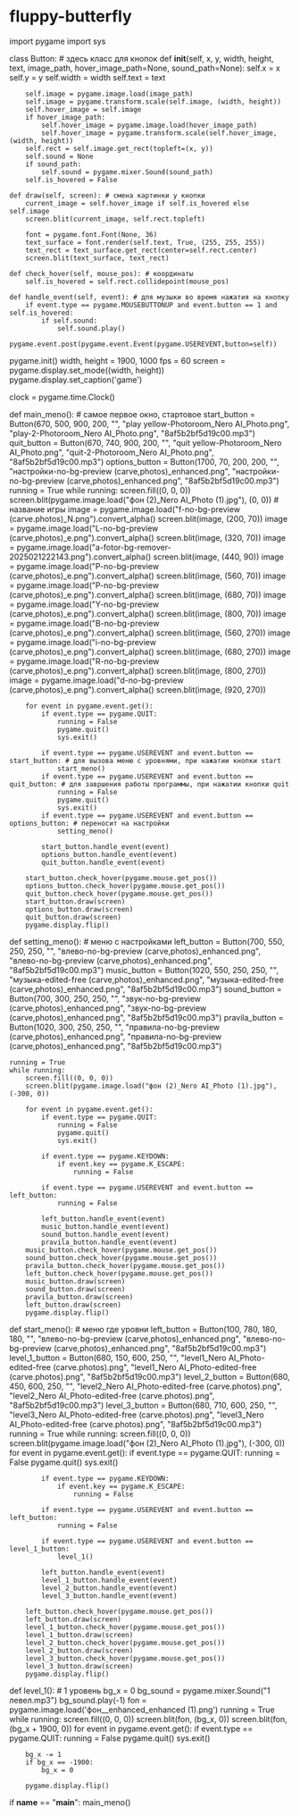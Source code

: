 # fluppy-butterfly
import pygame
import sys

class Button: # здесь класс для кнопок
    def __init__(self, x, y, width, height, text, image_path, hover_image_path=None, sound_path=None):
        self.x = x
        self.y = y
        self.width = width
        self.text = text

        self.image = pygame.image.load(image_path)
        self.image = pygame.transform.scale(self.image, (width, height))
        self.hover_image = self.image
        if hover_image_path:
            self.hover_image = pygame.image.load(hover_image_path)
            self.hover_image = pygame.transform.scale(self.hover_image, (width, height))
        self.rect = self.image.get_rect(topleft=(x, y))
        self.sound = None
        if sound_path:
            self.sound = pygame.mixer.Sound(sound_path)
        self.is_hovered = False

    def draw(self, screen): # смена картинки у кнопки
        current_image = self.hover_image if self.is_hovered else self.image
        screen.blit(current_image, self.rect.topleft)

        font = pygame.font.Font(None, 36)
        text_surface = font.render(self.text, True, (255, 255, 255))
        text_rect = text_surface.get_rect(center=self.rect.center)
        screen.blit(text_surface, text_rect)

    def check_hover(self, mouse_pos): # координаты
        self.is_hovered = self.rect.collidepoint(mouse_pos)

    def handle_event(self, event): # для музыки во время нажатия на кнопку
        if event.type == pygame.MOUSEBUTTONUP and event.button == 1 and self.is_hovered:
            if self.sound:
                self.sound.play()
            pygame.event.post(pygame.event.Event(pygame.USEREVENT,button=self))

pygame.init()
width, height = 1900, 1000
fps = 60
screen = pygame.display.set_mode((width, height))
pygame.display.set_caption('game')

clock = pygame.time.Clock()

def main_meno(): # самое первое окно, стартовое
    start_button = Button(670, 500, 900, 200, "", "play yellow-Photoroom_Nero AI_Photo.png",
                          "play-2-Photoroom_Nero AI_Photo.png", "8af5b2bf5d19c00.mp3")
    quit_button = Button(670, 740, 900, 200, "", "quit yellow-Photoroom_Nero AI_Photo.png",
                         "quit-2-Photoroom_Nero AI_Photo.png", "8af5b2bf5d19c00.mp3")
    options_button = Button(1700, 70, 200, 200, "", "настройки-no-bg-preview (carve,photos)_enhanced.png",
                            "настройки-no-bg-preview (carve,photos)_enhanced.png", "8af5b2bf5d19c00.mp3")
    running = True
    while running:
        screen.fill((0, 0, 0))
        screen.blit(pygame.image.load("фон (2)_Nero AI_Photo (1).jpg"), (0, 0))
        # название игры
        image = pygame.image.load("f-no-bg-preview (carve.photos)_N.png").convert_alpha()
        screen.blit(image, (200, 70))
        image = pygame.image.load("L-no-bg-preview (carve,photos)_e.png").convert_alpha()
        screen.blit(image, (320, 70))
        image = pygame.image.load("a-fotor-bg-remover-2025021222143.png").convert_alpha()
        screen.blit(image, (440, 90))
        image = pygame.image.load("P-no-bg-preview (carve,photos)_e.png").convert_alpha()
        screen.blit(image, (560, 70))
        image = pygame.image.load("P-no-bg-preview (carve,photos)_e.png").convert_alpha()
        screen.blit(image, (680, 70))
        image = pygame.image.load("Y-no-bg-preview (carve,photos)_e.png").convert_alpha()
        screen.blit(image, (800, 70))
        image = pygame.image.load("B-no-bg-preview (carve,photos)_e.png").convert_alpha()
        screen.blit(image, (560, 270))
        image = pygame.image.load("i-no-bg-preview (carve,photos)_e.png").convert_alpha()
        screen.blit(image, (680, 270))
        image = pygame.image.load("R-no-bg-preview (carve,photos)_e.png").convert_alpha()
        screen.blit(image, (800, 270))
        image = pygame.image.load("d-no-bg-preview (carve,photos)_e.png").convert_alpha()
        screen.blit(image, (920, 270))


        for event in pygame.event.get():
            if event.type == pygame.QUIT:
                running = False
                pygame.quit()
                sys.exit()

            if event.type == pygame.USEREVENT and event.button == start_button: # для вызова меню с уровнями, при нажатии кнопки start
                start_meno() 
            if event.type == pygame.USEREVENT and event.button == quit_button: # для завршения работы программы, при нажатии кнопки quit
                running = False
                pygame.quit()
                sys.exit()
            if event.type == pygame.USEREVENT and event.button == options_button: # переносит на настройки
                setting_meno()

            start_button.handle_event(event)
            options_button.handle_event(event)
            quit_button.handle_event(event)

        start_button.check_hover(pygame.mouse.get_pos())
        options_button.check_hover(pygame.mouse.get_pos())
        quit_button.check_hover(pygame.mouse.get_pos())
        start_button.draw(screen)
        options_button.draw(screen)
        quit_button.draw(screen)
        pygame.display.flip()

def setting_meno(): # меню с настройками
    left_button = Button(700, 550, 250, 250, "",
                         "влево-no-bg-preview (carve,photos)_enhanced.png",
                         "влево-no-bg-preview (carve,photos)_enhanced.png",
                         "8af5b2bf5d19c00.mp3")
    music_button = Button(1020, 550, 250, 250, "",
                          "музыка-edited-free (carve,photos)_enhanced.png",
                          "музыка-edited-free (carve,photos)_enhanced.png",
                          "8af5b2bf5d19c00.mp3")
    sound_button = Button(700, 300, 250, 250, "",
                          "звук-no-bg-preview (carve,photos)_enhanced.png",
                          "звук-no-bg-preview (carve,photos)_enhanced.png",
                          "8af5b2bf5d19c00.mp3")
    pravila_button = Button(1020, 300, 250, 250, "",
                            "правила-no-bg-preview (carve,photos)_enhanced.png",
                            "правила-no-bg-preview (carve,photos)_enhanced.png",
                            "8af5b2bf5d19c00.mp3")

    running = True
    while running:
        screen.fill((0, 0, 0))
        screen.blit(pygame.image.load("фон (2)_Nero AI_Photo (1).jpg"), (-300, 0))

        for event in pygame.event.get():
            if event.type == pygame.QUIT:
                running = False
                pygame.quit()
                sys.exit()

            if event.type == pygame.KEYDOWN:
                if event.key == pygame.K_ESCAPE:
                    running = False

            if event.type == pygame.USEREVENT and event.button == left_button:
                running = False

            left_button.handle_event(event)
            music_button.handle_event(event)
            sound_button.handle_event(event)
            pravila_button.handle_event(event)
        music_button.check_hover(pygame.mouse.get_pos())
        sound_button.check_hover(pygame.mouse.get_pos())
        pravila_button.check_hover(pygame.mouse.get_pos())
        left_button.check_hover(pygame.mouse.get_pos())
        music_button.draw(screen)
        sound_button.draw(screen)
        pravila_button.draw(screen)
        left_button.draw(screen)
        pygame.display.flip()


def start_meno(): # меню где уровни
    left_button = Button(100, 780, 180, 180, "",
                         "влево-no-bg-preview (carve,photos)_enhanced.png",
                         "влево-no-bg-preview (carve,photos)_enhanced.png",
                         "8af5b2bf5d19c00.mp3")
    level_1_button = Button(680, 150, 600, 250, "",
                            "level1_Nero AI_Photo-edited-free (carve.photos).png",
                         "level1_Nero AI_Photo-edited-free (carve.photos).png",
                            "8af5b2bf5d19c00.mp3")
    level_2_button = Button(680, 450, 600, 250, "",
                            "level2_Nero AI_Photo-edited-free (carve.photos).png",
                         "level2_Nero AI_Photo-edited-free (carve.photos).png",
                            "8af5b2bf5d19c00.mp3")
    level_3_button = Button(680, 710, 600, 250, "",
                            "level3_Nero AI_Photo-edited-free (carve.photos).png",
                         "level3_Nero AI_Photo-edited-free (carve.photos).png",
                            "8af5b2bf5d19c00.mp3")
    running = True
    while running:
        screen.fill((0, 0, 0))
        screen.blit(pygame.image.load("фон (2)_Nero AI_Photo (1).jpg"), (-300, 0))
        for event in pygame.event.get():
            if event.type == pygame.QUIT:
                running = False
                pygame.quit()
                sys.exit()

            if event.type == pygame.KEYDOWN:
                if event.key == pygame.K_ESCAPE:
                    running = False

            if event.type == pygame.USEREVENT and event.button == left_button:
                running = False

            if event.type == pygame.USEREVENT and event.button == level_1_button:
                level_1()

            left_button.handle_event(event)
            level_1_button.handle_event(event)
            level_2_button.handle_event(event)
            level_3_button.handle_event(event)

        left_button.check_hover(pygame.mouse.get_pos())
        left_button.draw(screen)
        level_1_button.check_hover(pygame.mouse.get_pos())
        level_1_button.draw(screen)
        level_2_button.check_hover(pygame.mouse.get_pos())
        level_2_button.draw(screen)
        level_3_button.check_hover(pygame.mouse.get_pos())
        level_3_button.draw(screen)
        pygame.display.flip()

def level_1(): # 1 уровень
    bg_x = 0
    bg_sound = pygame.mixer.Sound("1 левел.mp3")
    bg_sound.play(-1)
    fon = pygame.image.load('фон__enhanced_enhanced (1).png')
    running = True
    while running:
        screen.fill((0, 0, 0))
        screen.blit(fon, (bg_x, 0))
        screen.blit(fon, (bg_x + 1900, 0))
        for event in pygame.event.get():
            if event.type == pygame.QUIT:
                running = False
                pygame.quit()
                sys.exit()

        bg_x -= 1
        if bg_x == -1900:
            bg_x = 0

        pygame.display.flip()

if __name__ == "__main__":
    main_meno()

